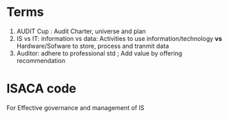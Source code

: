 # Terms
1. AUDIT Cup : Audit Charter, universe and plan
2. IS vs IT: information vs data: Activities to use information/technology **vs** Hardware/Sofware to store, process and tranmit data
3. Auditor: adhere to professional std ; Add value by offering recommendation

# ISACA code
For Effective governance and management of IS
